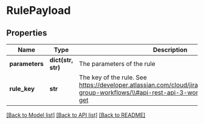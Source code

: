 # RulePayload

## Properties
Name | Type | Description | Notes
------------ | ------------- | ------------- | -------------
**parameters** | **dict(str, str)** | The parameters of the rule | [optional] 
**rule_key** | **str** | The key of the rule. See https://developer.atlassian.com/cloud/jira/platform/rest/v3/api-group-workflows/\\#api-rest-api-3-workflows-capabilities-get | [optional] 

[[Back to Model list]](../README.md#documentation-for-models) [[Back to API list]](../README.md#documentation-for-api-endpoints) [[Back to README]](../README.md)

